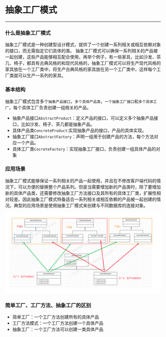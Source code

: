 # 抽象工厂模式
--- 
### 什么是抽象工厂模式
抽象工厂模式是一种创建型设计模式，提供了一个创建一系列相关或相互依赖对象的接口，而无需指定它们具体的类。
抽象工厂模式可以确保一系列相关的产品被一起创建，这些产品能够相互配合使用，再举个例子，有一些家具，比如沙发、茶几、椅子，都具有古典风格的和现代风格的，抽象工厂模式可以将生产现代风格的家具放在一个工厂类中，将生产古典风格的家具放在另一个工厂类中，这样每个工厂类就可以生产一系列的家具。

### 基本结构
抽象工厂模式包含多个`抽象产品接口`，`多个具体产品类`，`一个抽象工厂接口`和`多个具体工厂`，每个具体工厂负责创建一组相关的产品。
- 抽象产品接口`AbstractProduct`：定义产品的接口，可以定义多个抽象产品接口，比如沙发、椅子、茶几都是抽象产品。
- 具体产品类`ConcreteProduct`:实现抽象产品的接口，产品的具体实现。
- 抽象工厂接口`AbstractFactory`：声明一组用于创建产品的方法，每个方法对应一个产品。
- 具体工厂类`CocreteFactory`：实现抽象工厂接口，负责创建一组具体产品的对象

### 应用场景
抽象工厂模式能够保证一系列相关的产品一起使用，并且在不修改客户端代码的情况下，可以方便的替换整个产品系列。但是当需要增加新的产品类时，除了要增加新的具体产品类，还需要修改抽象工厂方法接口及其所有的具体工厂类，扩展性相对较差。因此抽象工厂模式特备适合一系列相关或相互依赖的产品被一起创建的情况。典型的应用场景是使用抽象工厂模式来创建与不同数据库的连接对象。

![alt text](image.png)

### 简单工厂、工厂方法、抽象工厂的区别
- 简单工厂：一个工厂方法创建所有的具体产品
- 工厂方法模式：一个工厂方法创建一个具体产品
- 抽象工厂：一个工厂方法可以创建一类具体产品




